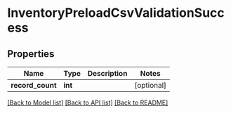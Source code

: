 # InventoryPreloadCsvValidationSuccess

## Properties
Name | Type | Description | Notes
------------ | ------------- | ------------- | -------------
**record_count** | **int** |  | [optional] 

[[Back to Model list]](../README.md#documentation-for-models) [[Back to API list]](../README.md#documentation-for-api-endpoints) [[Back to README]](../README.md)


